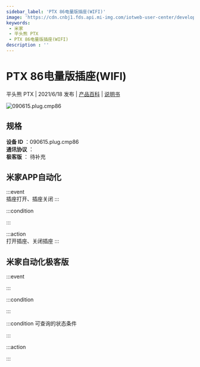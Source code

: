 ```yaml
---
sidebar_label: 'PTX 86电量版插座(WIFI)'
image: 'https://cdn.cnbj1.fds.api.mi-img.com/iotweb-user-center/developer_16790479552168wMHUtPb.png?GalaxyAccessKeyId=AKVGLQWBOVIRQ3XLEW&Expires=9223372036854775807&Signature=Bx+QetmHeIdx6SLkA1+3Wr26IBs='
keywords: 
 - 米家
 - 平头熊 PTX
 - PTX 86电量版插座(WIFI)
description : ''
---
```

# PTX 86电量版插座(WIFI)

平头熊 PTX | 2021/6/18 发布 | [产品百科](https://home.mi.com/webapp/content/baike/product/index.html?model=090615.plug.cmp86/) | [说明书](https://home.mi.com/views/introduction.html?model=090615.plug.cmp86&region=cn)

![090615.plug.cmp86](https://cdn.cnbj1.fds.api.mi-img.com/iotweb-user-center/developer_16790479552168wMHUtPb.png?GalaxyAccessKeyId=AKVGLQWBOVIRQ3XLEW&Expires=9223372036854775807&Signature=Bx+QetmHeIdx6SLkA1+3Wr26IBs=)

## 规格  
> 
**设备 ID** ：090615.plug.cmp86  
**通讯协议** ：  
**极客版**  ： 待补充 


## 米家APP自动化  

:::event  
插座打开、插座关闭
:::

:::condition  

:::

:::action   
打开插座、关闭插座
:::

## 米家自动化极客版  

:::event  

:::

:::condition  

:::

:::condition 可查询的状态条件  

:::

:::action  

:::

        

